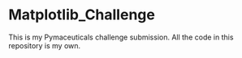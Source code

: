 # Matplotlib_Challenge
This is my Pymaceuticals challenge submission.
All the code in this repository is my own.
